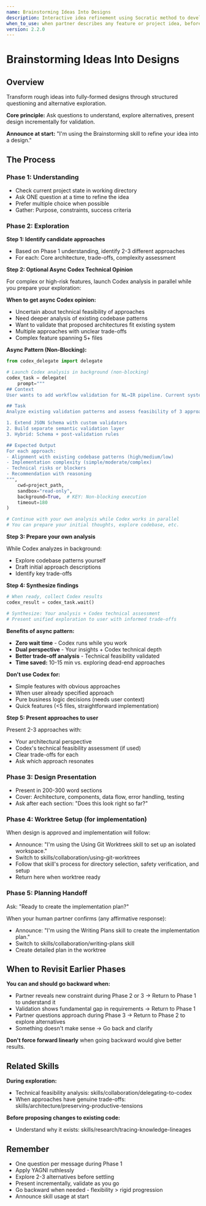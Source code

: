 ```yaml
---
name: Brainstorming Ideas Into Designs
description: Interactive idea refinement using Socratic method to develop fully-formed designs
when_to_use: when partner describes any feature or project idea, before writing code or implementation plans
version: 2.2.0
---
```


# Brainstorming Ideas Into Designs

## Overview

Transform rough ideas into fully-formed designs through structured questioning and alternative exploration.

**Core principle:** Ask questions to understand, explore alternatives, present design incrementally for validation.

**Announce at start:** "I'm using the Brainstorming skill to refine your idea into a design."

## The Process

### Phase 1: Understanding
- Check current project state in working directory
- Ask ONE question at a time to refine the idea
- Prefer multiple choice when possible
- Gather: Purpose, constraints, success criteria

### Phase 2: Exploration

**Step 1: Identify candidate approaches**
- Based on Phase 1 understanding, identify 2-3 different approaches
- For each: Core architecture, trade-offs, complexity assessment

**Step 2: Optional Async Codex Technical Opinion**

For complex or high-risk features, launch Codex analysis in parallel while you prepare your exploration:

**When to get async Codex opinion:**
- Uncertain about technical feasibility of approaches
- Need deeper analysis of existing codebase patterns
- Want to validate that proposed architectures fit existing system
- Multiple approaches with unclear trade-offs
- Complex feature spanning 5+ files

**Async Pattern (Non-Blocking):**
```python
from codex_delegate import delegate

# Launch Codex analysis in background (non-blocking)
codex_task = delegate(
    prompt="""
## Context
User wants to add workflow validation for NL→IR pipeline. Current system uses JSON Schema validation.

## Task
Analyze existing validation patterns and assess feasibility of 3 approaches:

1. Extend JSON Schema with custom validators
2. Build separate semantic validation layer
3. Hybrid: Schema + post-validation rules

## Expected Output
For each approach:
- Alignment with existing codebase patterns (high/medium/low)
- Implementation complexity (simple/moderate/complex)
- Technical risks or blockers
- Recommendation with reasoning
""",
    cwd=project_path,
    sandbox="read-only",
    background=True,  # KEY: Non-blocking execution
    timeout=180
)

# Continue with your own analysis while Codex works in parallel
# You can prepare your initial thoughts, explore codebase, etc.
```

**Step 3: Prepare your own analysis**

While Codex analyzes in background:
- Explore codebase patterns yourself
- Draft initial approach descriptions
- Identify key trade-offs

**Step 4: Synthesize findings**

```python
# When ready, collect Codex results
codex_result = codex_task.wait()

# Synthesize: Your analysis + Codex technical assessment
# Present unified exploration to user with informed trade-offs
```

**Benefits of async pattern:**
- **Zero wait time** - Codex runs while you work
- **Dual perspective** - Your insights + Codex technical depth
- **Better trade-off analysis** - Technical feasibility validated
- **Time saved:** 10-15 min vs. exploring dead-end approaches

**Don't use Codex for:**
- Simple features with obvious approaches
- When user already specified approach
- Pure business logic decisions (needs user context)
- Quick features (<5 files, straightforward implementation)

**Step 5: Present approaches to user**

Present 2-3 approaches with:
- Your architectural perspective
- Codex's technical feasibility assessment (if used)
- Clear trade-offs for each
- Ask which approach resonates

### Phase 3: Design Presentation
- Present in 200-300 word sections
- Cover: Architecture, components, data flow, error handling, testing
- Ask after each section: "Does this look right so far?"

### Phase 4: Worktree Setup (for implementation)
When design is approved and implementation will follow:
- Announce: "I'm using the Using Git Worktrees skill to set up an isolated workspace."
- Switch to skills/collaboration/using-git-worktrees
- Follow that skill's process for directory selection, safety verification, and setup
- Return here when worktree ready

### Phase 5: Planning Handoff
Ask: "Ready to create the implementation plan?"

When your human partner confirms (any affirmative response):
- Announce: "I'm using the Writing Plans skill to create the implementation plan."
- Switch to skills/collaboration/writing-plans skill
- Create detailed plan in the worktree

## When to Revisit Earlier Phases

**You can and should go backward when:**
- Partner reveals new constraint during Phase 2 or 3 → Return to Phase 1 to understand it
- Validation shows fundamental gap in requirements → Return to Phase 1
- Partner questions approach during Phase 3 → Return to Phase 2 to explore alternatives
- Something doesn't make sense → Go back and clarify

**Don't force forward linearly** when going backward would give better results.

## Related Skills

**During exploration:**
- Technical feasibility analysis: skills/collaboration/delegating-to-codex
- When approaches have genuine trade-offs: skills/architecture/preserving-productive-tensions

**Before proposing changes to existing code:**
- Understand why it exists: skills/research/tracing-knowledge-lineages

## Remember
- One question per message during Phase 1
- Apply YAGNI ruthlessly
- Explore 2-3 alternatives before settling
- Present incrementally, validate as you go
- Go backward when needed - flexibility > rigid progression
- Announce skill usage at start
